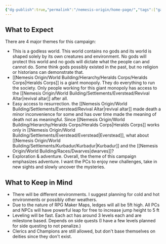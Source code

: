 ```yaml
---
{"dg-publish":true,"permalink":"/nemesis-origin/home-page/","tags":["gardenEntry"]}
---
```


## What to Expect
There are 4 major themes for this campaign:
- This is a godless world. This world contains no gods and its world is shaped solely by its own creatures and environment. No gods will protect this world and no gods will dictate what the people can and cannot do. Some think gods possibly existed in the past, but no religion or historians can demonstrate that. 
- [[Nemesis Origin/World Building/Hierarchy/Heralds Corps/Heralds Corps\|Heralds Corps]] is a giant monopoly. They do everything to run the society. Only people working for this giant monopoly has access to the [[Nemesis Origin/World Building/Settlements/Everstead/Revival Altar\|revival altar]] after all. 
- Easy access to resurrection. the [[Nemesis Origin/World Building/Settlements/Everstead/Revival Altar\|revival altar]] made death a minor inconvenience for some and has over time made the meaning of death not as meaningful. Since [[Nemesis Origin/World Building/Hierarchy/Heralds Corps/Heralds Corps\|Heralds Corps]] works only in [[Nemesis Origin/World Building/Settlements/Everstead/Everstead\|Everstead]], what about [[Nemesis Origin/World Building/Settlements/Kurbadur/Kurbadur\|Kurbadur]] and the [[Nemesis Origin/World Building/Races/Dwarves\|dwarves]]?
- Exploration & adventure. Overall, the theme of this campaign emphasizes adventure. I want the PCs to enjoy new challenges, take in new sights and slowly uncover the mysteries.

## What to Keep in Mind
- There will be different environments. I suggest planning for cold and hot environments or possibly other weathers.
- Due to the nature of RPG Maker Maps, ledges will all be 5ft high. All PCs and NPCs will have powerful leap for free to increase jump height to 5 ft
- Leveling will be fast. Each act has around 3 levels each and are milestone based. Depends on side quests (I have a few levels planned for side questing to not penalize.)
- Clerics and Champions are still allowed, but don't base themselves on deities since they don't exist.